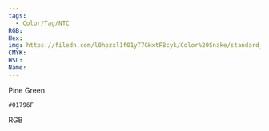 ```yaml
---
tags:
  - Color/Tag/NTC
RGB:
Hex:
img: https://filedn.com/l0hpzxl1f01yT7GHxtF8cyk/Color%20Snake/standard_csv_to_svg//01796F.svg
CMYK:
HSL:
Name:
---
```

Pine Green
```palette
#01796F
```
RGB
